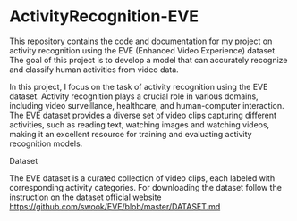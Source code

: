 # ActivityRecognition-EVE

This repository contains the code and documentation for my project on activity recognition using the EVE (Enhanced Video Experience) dataset. 
The goal of this project is to develop a model that can accurately recognize and classify human activities from video data.

In this project, I focus on the task of activity recognition using the EVE dataset. Activity recognition plays a crucial role in various domains, including video surveillance, healthcare, and human-computer interaction. 
The EVE dataset provides a diverse set of video clips capturing different activities, such as reading text, watching images and watching videos, making it an excellent resource for training and evaluating activity recognition models.

Dataset

The EVE dataset is a curated collection of video clips, each labeled with corresponding activity categories. For downloading the dataset follow the instruction on the dataset official website https://github.com/swook/EVE/blob/master/DATASET.md
